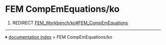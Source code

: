 # FEM CompEmEquations/ko
1.  REDIRECT [FEM_Workbench/ko#FEM_CompEmEquations](FEM_Workbench/ko#FEM_CompEmEquations.md)



---
⏵ [documentation index](../README.md) > FEM CompEmEquations/ko
